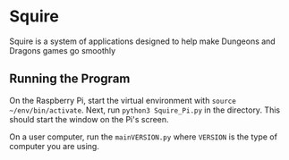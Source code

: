 # Squire
Squire is a system of applications designed to help make Dungeons and Dragons games go smoothly

## Running the Program
On the Raspberry Pi, start the virtual environment with `source ~/env/bin/activate`. Next, run `python3 Squire_Pi.py` in the directory. This should start the window on the Pi's screen.

On a user computer, run the `mainVERSION.py` where `VERSION` is the type of computer you are using.